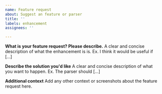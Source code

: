 ```yaml
---
name: Feature request
about: Suggest an feature or parser
title: ''
labels: enhancement
assignees: ''

---
```


**What is your feature request? Please describe.**
A clear and concise description of what the enhancement is is.
Ex. I think it would be useful if [...]

**Describe the solution you'd like**
A clear and concise description of what you want to happen.
Ex. The parser should [...]

**Additional context**
Add any other context or screenshots about the feature request here.
